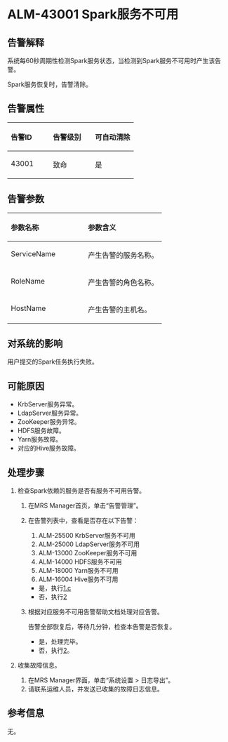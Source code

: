 # ALM-43001 Spark服务不可用<a name="ZH-CN_TOPIC_0093195108"></a>

## 告警解释<a name="zh-cn_topic_0087163353_zh-cn_topic_0087039425_section43920869"></a>

系统每60秒周期性检测Spark服务状态，当检测到Spark服务不可用时产生该告警。

Spark服务恢复时，告警清除。

## 告警属性<a name="zh-cn_topic_0087163353_zh-cn_topic_0087039425_section59743502"></a>

<a name="zh-cn_topic_0087163353_zh-cn_topic_0087039425_table64843092"></a>
<table><thead align="left"><tr id="zh-cn_topic_0087163353_zh-cn_topic_0087039425_row10409628"><th class="cellrowborder" valign="top" width="33.33333333333333%" id="mcps1.1.4.1.1"><p id="zh-cn_topic_0087163353_zh-cn_topic_0087039425_p37873528"><a name="zh-cn_topic_0087163353_zh-cn_topic_0087039425_p37873528"></a><a name="zh-cn_topic_0087163353_zh-cn_topic_0087039425_p37873528"></a>告警ID</p>
</th>
<th class="cellrowborder" valign="top" width="33.33333333333333%" id="mcps1.1.4.1.2"><p id="zh-cn_topic_0087163353_zh-cn_topic_0087039425_p47856888"><a name="zh-cn_topic_0087163353_zh-cn_topic_0087039425_p47856888"></a><a name="zh-cn_topic_0087163353_zh-cn_topic_0087039425_p47856888"></a>告警级别</p>
</th>
<th class="cellrowborder" valign="top" width="33.33333333333333%" id="mcps1.1.4.1.3"><p id="zh-cn_topic_0087163353_zh-cn_topic_0087039425_p51202692"><a name="zh-cn_topic_0087163353_zh-cn_topic_0087039425_p51202692"></a><a name="zh-cn_topic_0087163353_zh-cn_topic_0087039425_p51202692"></a>可自动清除</p>
</th>
</tr>
</thead>
<tbody><tr id="zh-cn_topic_0087163353_zh-cn_topic_0087039425_row53777413"><td class="cellrowborder" valign="top" width="33.33333333333333%" headers="mcps1.1.4.1.1 "><p id="zh-cn_topic_0087163353_zh-cn_topic_0087039425_p61003235"><a name="zh-cn_topic_0087163353_zh-cn_topic_0087039425_p61003235"></a><a name="zh-cn_topic_0087163353_zh-cn_topic_0087039425_p61003235"></a>43001</p>
</td>
<td class="cellrowborder" valign="top" width="33.33333333333333%" headers="mcps1.1.4.1.2 "><p id="zh-cn_topic_0087163353_zh-cn_topic_0087039425_p42315013"><a name="zh-cn_topic_0087163353_zh-cn_topic_0087039425_p42315013"></a><a name="zh-cn_topic_0087163353_zh-cn_topic_0087039425_p42315013"></a>致命</p>
</td>
<td class="cellrowborder" valign="top" width="33.33333333333333%" headers="mcps1.1.4.1.3 "><p id="zh-cn_topic_0087163353_zh-cn_topic_0087039425_p4964052"><a name="zh-cn_topic_0087163353_zh-cn_topic_0087039425_p4964052"></a><a name="zh-cn_topic_0087163353_zh-cn_topic_0087039425_p4964052"></a>是</p>
</td>
</tr>
</tbody>
</table>

## 告警参数<a name="zh-cn_topic_0087163353_zh-cn_topic_0087039425_section820607"></a>

<a name="zh-cn_topic_0087163353_zh-cn_topic_0087039425_table66543927"></a>
<table><thead align="left"><tr id="zh-cn_topic_0087163353_zh-cn_topic_0087039425_row61284534"><th class="cellrowborder" valign="top" width="50%" id="mcps1.1.3.1.1"><p id="zh-cn_topic_0087163353_zh-cn_topic_0087039425_p65100236"><a name="zh-cn_topic_0087163353_zh-cn_topic_0087039425_p65100236"></a><a name="zh-cn_topic_0087163353_zh-cn_topic_0087039425_p65100236"></a>参数名称</p>
</th>
<th class="cellrowborder" valign="top" width="50%" id="mcps1.1.3.1.2"><p id="zh-cn_topic_0087163353_zh-cn_topic_0087039425_p38627770"><a name="zh-cn_topic_0087163353_zh-cn_topic_0087039425_p38627770"></a><a name="zh-cn_topic_0087163353_zh-cn_topic_0087039425_p38627770"></a>参数含义</p>
</th>
</tr>
</thead>
<tbody><tr id="zh-cn_topic_0087163353_zh-cn_topic_0087039425_row41841705"><td class="cellrowborder" valign="top" width="50%" headers="mcps1.1.3.1.1 "><p id="zh-cn_topic_0087163353_zh-cn_topic_0087039425_p33734977"><a name="zh-cn_topic_0087163353_zh-cn_topic_0087039425_p33734977"></a><a name="zh-cn_topic_0087163353_zh-cn_topic_0087039425_p33734977"></a>ServiceName</p>
</td>
<td class="cellrowborder" valign="top" width="50%" headers="mcps1.1.3.1.2 "><p id="zh-cn_topic_0087163353_zh-cn_topic_0087039425_p48178601"><a name="zh-cn_topic_0087163353_zh-cn_topic_0087039425_p48178601"></a><a name="zh-cn_topic_0087163353_zh-cn_topic_0087039425_p48178601"></a>产生告警的服务名称。</p>
</td>
</tr>
<tr id="zh-cn_topic_0087163353_zh-cn_topic_0087039425_row30954226"><td class="cellrowborder" valign="top" width="50%" headers="mcps1.1.3.1.1 "><p id="zh-cn_topic_0087163353_zh-cn_topic_0087039425_p24264406"><a name="zh-cn_topic_0087163353_zh-cn_topic_0087039425_p24264406"></a><a name="zh-cn_topic_0087163353_zh-cn_topic_0087039425_p24264406"></a>RoleName</p>
</td>
<td class="cellrowborder" valign="top" width="50%" headers="mcps1.1.3.1.2 "><p id="zh-cn_topic_0087163353_zh-cn_topic_0087039425_p19259870"><a name="zh-cn_topic_0087163353_zh-cn_topic_0087039425_p19259870"></a><a name="zh-cn_topic_0087163353_zh-cn_topic_0087039425_p19259870"></a>产生告警的角色名称。</p>
</td>
</tr>
<tr id="zh-cn_topic_0087163353_zh-cn_topic_0087039425_row39121107"><td class="cellrowborder" valign="top" width="50%" headers="mcps1.1.3.1.1 "><p id="zh-cn_topic_0087163353_zh-cn_topic_0087039425_p14693133"><a name="zh-cn_topic_0087163353_zh-cn_topic_0087039425_p14693133"></a><a name="zh-cn_topic_0087163353_zh-cn_topic_0087039425_p14693133"></a>HostName</p>
</td>
<td class="cellrowborder" valign="top" width="50%" headers="mcps1.1.3.1.2 "><p id="zh-cn_topic_0087163353_zh-cn_topic_0087039425_p49293152"><a name="zh-cn_topic_0087163353_zh-cn_topic_0087039425_p49293152"></a><a name="zh-cn_topic_0087163353_zh-cn_topic_0087039425_p49293152"></a>产生告警的主机名。</p>
</td>
</tr>
</tbody>
</table>

## 对系统的影响<a name="zh-cn_topic_0087163353_zh-cn_topic_0087039425_section7385465"></a>

用户提交的Spark任务执行失败。

## 可能原因<a name="zh-cn_topic_0087163353_zh-cn_topic_0087039425_section66469189"></a>

-   KrbServer服务异常。
-   LdapServer服务异常。
-   ZooKeeper服务异常。
-   HDFS服务故障。
-   Yarn服务故障。
-   对应的Hive服务故障。

## 处理步骤<a name="zh-cn_topic_0087163353_zh-cn_topic_0087039425_section61351797"></a>

1.  检查Spark依赖的服务是否有服务不可用告警。
    1.  在MRS Manager首页，单击“告警管理”。
    2.  在告警列表中，查看是否存在以下告警：
        1.  ALM-25500 KrbServer服务不可用
        2.  ALM-25000 LdapServer服务不可用
        3.  ALM-13000 ZooKeeper服务不可用
        4.  ALM-14000 HDFS服务不可用
        5.  ALM-18000 Yarn服务不可用
        6.  ALM-16004 Hive服务不可用

        -   是，执行[1.c](#zh-cn_topic_0087163353_li1257801171836)
        -   否，执行[2](#zh-cn_topic_0087163353_li42985951171836)

    3.  <a name="zh-cn_topic_0087163353_li1257801171836"></a>根据对应服务不可用告警帮助文档处理对应告警。

        告警全部恢复后，等待几分钟，检查本告警是否恢复。

        -   是，处理完毕。
        -   否，执行[2](#zh-cn_topic_0087163353_li42985951171836)。


2.  <a name="zh-cn_topic_0087163353_li42985951171836"></a>收集故障信息。
    1.  在MRS Manager界面，单击“系统设置 \> 日志导出”。
    2.  请联系运维人员，并发送已收集的故障日志信息。


## 参考信息<a name="zh-cn_topic_0087163353_zh-cn_topic_0087039425_section15295265"></a>

无。

